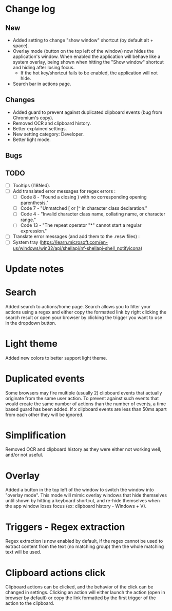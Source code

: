 # Change log
## New
- Added setting to change "show window" shortcut (by default alt + space).
- Overlay mode (button on the top left of the window) now hides the application's window. When enabled the application will behave like a system overlay, being shown when hitting the "Show window" shortcut and hiding after losing focus.
    - If the hot key/shortcut fails to be enabled, the application will not hide.
- Search bar in actions page.

## Changes
- Added guard to prevent against duplicated clipboard events (bug from Chromium's copy).
- Removed OCR and clipboard history.
- Better explained settings.
- New setting category: Developer.
- Better light mode.

## Bugs

## TODO
- [ ] Tooltips (I18Ned).
- [ ] Add translated error messages for regex errors :
    - [ ] Code 8 - "Found a closing ) with no corresponding opening parenthesis."
    - [ ] Code 7 - "Unmatched [ or [^ in character class declaration."
    - [ ] Code 4 - "Invalid character class name, collating name, or character range."
    - [ ] Code 13 - "The repeat operator "*" cannot start a regular expression."
- [ ] Translate error messages (and add them to the .resw files) :
- [ ] System tray (https://learn.microsoft.com/en-us/windows/win32/api/shellapi/nf-shellapi-shell_notifyicona)

# Update notes
# Search
Added search to actions/home page. Search allows you to filter your actions using a regex and either copy the formatted link by right clicking the search result or open your browser by clicking the trigger you want to use in the dropdown button.

# Light theme
Added new colors to better support light theme.

# Duplicated events
Some browsers may fire multiple (usually 2) clipboard events that actually originate from the same user action. To prevent against such events that would create the same number of actions than the number of events, a time based guard has been added. If x clipboard events are less than 50ms apart from each other they will be ignored.

# Simplification
Removed OCR and clipboard history as they were either not working well, and/or not useful.

# Overlay
Added a button in the top left of the window to switch the window into "overlay mode". This mode will mimic overlay windows that hide themselves until shown by hitting a keyboard shortcut, and re-hide themselves when the app window loses focus (ex: clipboard history - Windows + V).

# Triggers - Regex extraction
Regex extraction is now enabled by default, if the regex cannot be used to extract content from the text (no matching group) then the whole matching text will be used.

# Clipboard actions click
Clipboard actions can be clicked, and the behavior of the click can be changed in settings. Clicking an action will either launch the action (open in browser by default) or copy the link formatted by the first trigger of the action to the clipboard.